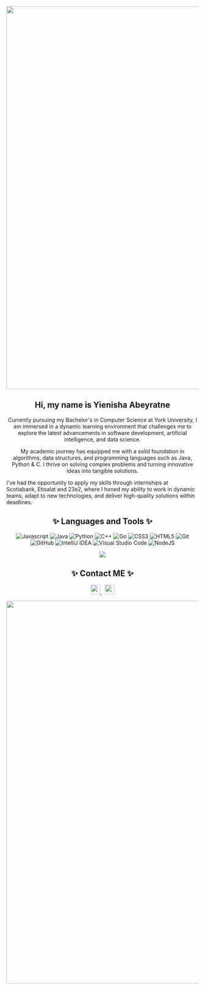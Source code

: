 <p align="center">
  <img src="https://i.pinimg.com/originals/d5/5e/39/d55e3995642b80318211a82e39f09a68.gif" width = "1000">
</p>

<h2 align="center"> Hi, my name is Yienisha Abeyratne   </h2>

<p align="center">
  Currently pursuing my Bachelor's in Computer Science at York University, I am immersed in a dynamic learning environment that challenges me to explore the latest advancements in software development, artificial intelligence, and data science.
</p>

  <p align="center">
    My academic journey has equipped me with a solid foundation in algorithms, data structures, and programming languages such as Java, Python & C. I thrive on solving complex problems and turning innovative ideas into tangible solutions.

I've had the opportunity to apply my skills through internships at Scotiabank, Etisalat and 23e2, where I honed my ability to work in dynamic teams, adapt to new technologies, and deliver high-quality solutions within deadlines.
  </p>

<h2 align="center">✨ Languages and Tools ✨  </h2>

<p align="center">
  <img src="https://img.shields.io/badge/javascript-%23323330.svg?style=for-the-badge&logo=javascript&logoColor=%23F7DF1E" alt =   "Javascript">
   <img src="https://img.shields.io/badge/java-%23ED8B00.svg?style=for-the-badge&logo=openjdk&logoColor=white" alt="Java">
  <img src="https://img.shields.io/badge/python-3670A0?style=for-the-badge&logo=python&logoColor=ffdd54" alt="Python">
  <img src="https://img.shields.io/badge/c++-%2300599C.svg?style=for-the-badge&logo=c%2B%2B&logoColor=white" alt="C++">
  <img src="https://img.shields.io/badge/go-%2300ADD8.svg?style=for-the-badge&logo=go&logoColor=white" alt="Go">
  <img src="https://img.shields.io/badge/css3-%231572B6.svg?style=for-the-badge&logo=css3&logoColor=white" alt="CSS3">
  <img src="https://img.shields.io/badge/html5-%23E34F26.svg?style=for-the-badge&logo=html5&logoColor=white" alt="HTML5">
  <img src="https://img.shields.io/badge/git-%23F05033.svg?style=for-the-badge&logo=git&logoColor=white" alt="Git">
  <img src="https://img.shields.io/badge/github-%23121011.svg?style=for-the-badge&logo=github&logoColor=white" alt="GitHub">
  <img src="https://img.shields.io/badge/IntelliJIDEA-000000.svg?style=for-the-badge&logo=intellij-idea&logoColor=white" alt="IntelliJ   IDEA">
  <img src="https://img.shields.io/badge/Visual%20Studio%20Code-0078d7.svg?style=for-the-badge&logo=visual-studio-code&logoColor=white"   alt="Visual Studio Code">
  <img src="https://img.shields.io/badge/node.js-6DA55F?style=for-the-badge&logo=node.js&logoColor=white" alt="NodeJS">
  <p align=center>  
  <img align=center src="https://github-readme-stats.vercel.app/api?username=ciaracade&show_icons=true&theme=rose">
</p>
</p>

<h2 align="center">✨ Contact ME ✨  </h2>
<p align="center">
  
  <a href="mailto: yienisha.abeyratne@gmail.com">
    <img src="https://img.shields.io/badge/Gmail-D14836?style=for-the-badge&logo=gmail&logoColor=white" height=25>
  </a> 
  <a href="https://www.linkedin.com/in/yienisha-abeyratne/">
    <img src="https://img.shields.io/badge/linkedin-%230077B5.svg?&style=for-the-badge&logo=linkedin&logoColor=white" height=25>  
  </a> 
</p>


<p align="center">
  <img src="https://i.pinimg.com/originals/b4/e3/71/b4e371619042d1e80918d09904e90f7d.gif" width = "1000">
</p>
